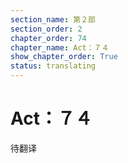 ```yaml
---
section_name: 第２部
section_order: 2
chapter_order: 74
chapter_name: Act：７４
show_chapter_order: True
status: translating
---
```


# Act：７４
待翻译
